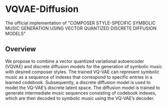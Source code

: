 # VQVAE-Diffusion
The official implementation of "COMPOSER STYLE-SPECIFIC SYMBOLIC MUSIC GENERATION USING VECTOR QUANTIZED DISCRETE DIFFUSION MODELS"

## Overview
We propose to combine a vector quantized variational autoencoder (VQVAE) and discrete diffusion models for the generation of symbolic music with desired composer styles. The trained VQ-VAE can represent symbolic music as a sequence of indexes that correspond to specific entries in a learned codebook. Subsequently, a discrete diffusion model is used to model the VQ-VAE’s discrete latent space. The diffusion model is trained to generate intermediate music sequences consisting of codebook indexes, which are then decoded to symbolic music using the VQ-VAE’s decoder.
